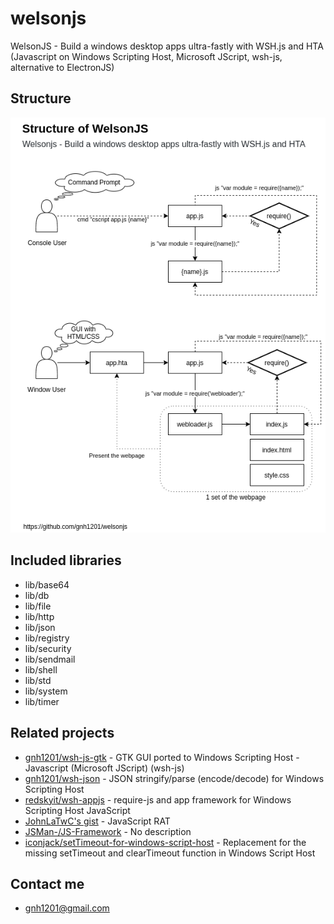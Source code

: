 # welsonjs
WelsonJS - Build a windows desktop apps ultra-fastly with WSH.js and HTA (Javascript on Windows Scripting Host, Microsoft JScript, wsh-js, alternative to ElectronJS)

## Structure
![Structure of WelsonJS](app/assets/img/structure.png)

## Included libraries
- lib/base64
- lib/db
- lib/file
- lib/http
- lib/json
- lib/registry
- lib/security
- lib/sendmail
- lib/shell
- lib/std
- lib/system
- lib/timer

## Related projects
- [gnh1201/wsh-js-gtk](https://github.com/gnh1201/wsh-js-gtk) - GTK GUI ported to Windows Scripting Host - Javascript (Microsoft JScript) (wsh-js)
- [gnh1201/wsh-json](https://github.com/gnh1201/wsh-json) - JSON stringify/parse (encode/decode) for Windows Scripting Host
- [redskyit/wsh-appjs](https://github.com/redskyit/wsh-appjs) - require-js and app framework for Windows Scripting Host JavaScript
- [JohnLaTwC's gist](https://gist.github.com/JohnLaTwC/4315bbbd89da0996f5c08c032b391799) - JavaScript RAT
- [JSMan-/JS-Framework](https://github.com/JSman-/JS-Framework) - No description
- [iconjack/setTimeout-for-windows-script-host](https://github.com/iconjack/setTimeout-for-windows-script-host) - Replacement for the missing setTimeout and clearTimeout function in Windows Script Host

## Contact me
- gnh1201@gmail.com
